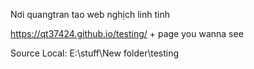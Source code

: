 Nơi quangtran tao web nghịch linh tinh

https://qt37424.github.io/testing/ + page you wanna see

Source Local: E:\stuff\New folder\testing